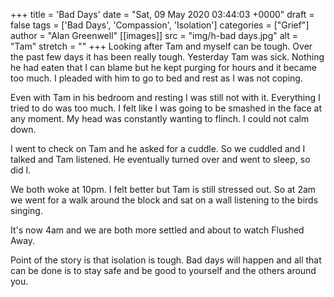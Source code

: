 +++
title = 'Bad Days'
date = "Sat, 09 May 2020 03:44:03 +0000"
draft = false
tags = ['Bad Days', 'Compassion', 'Isolation']
categories = ["Grief"]
author = "Alan Greenwell"
[[images]]
  src = "img/h-bad days.jpg"
  alt = "Tam"
  stretch = ""
+++
Looking after Tam and myself can be tough. Over the past few days it has been really tough. Yesterday Tam was sick. Nothing he had eaten that I can blame but he kept purging for hours and it became too much. I pleaded with him to go to bed and rest as I was not coping.
<!--more-->
Even with Tam in his bedroom and resting I was still not with it. Everything I tried to do was too much. I felt like I was going to be smashed in the face at any moment. My head was constantly wanting to flinch. I could not calm down.

I went to check on Tam and he asked for a cuddle. So we cuddled and I talked and Tam listened. He eventually turned over and went to sleep, so did I.

We both woke at 10pm. I felt better but Tam is still stressed out. So at 2am we went for a walk around the block and sat on a wall listening to the birds singing.

It's now 4am and we are both more settled and about to watch Flushed Away.

Point of the story is that isolation is tough. Bad days will happen and all that can be done is to stay safe and be good to yourself and the others around you.